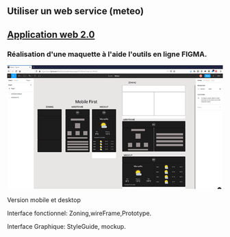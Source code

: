 ## Utiliser un web service (meteo)
## [Application web 2.0](https://ricou12.github.io/meteo-webService/)

### Réalisation d'une maquette à l'aide l'outils en ligne FIGMA.

![40% center](img/METEO.png)

Version mobile et desktop

Interface fonctionnel: Zoning,wireFrame,Prototype.

Interface Graphique: StyleGuide, mockup.


